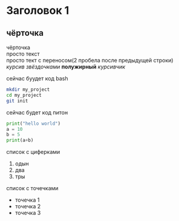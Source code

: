 # Заголовок 1  

чёрточка  
---
чёрточка  
просто текст  
просто тект с переносом(2 пробела после предыдущей строки)  
*курсив звёздочками* **полужирный** _курсивчик_  
 
сейчас буудет код bash  
```bash
mkdir my_project
cd my_project
git init   
```
сейчас будет код питон  
```python
print("hello world")
a = 10
b = 5
print(a+b)
```
список с циферками  
1. одын
2. два
3. тры


список с точечками  
* точечка 1
* точечка 2
* точечка 3
